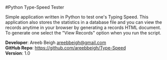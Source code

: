#Python Type-Speed Tester

Simple application written in Python to test one's Typing Speed. This application also stores the statistics in a database file
and you can view the records anytime in your browser by generating a records HTML document. To generate one select the "View Records" option when you run the script.

<b>Developer</b>: Areeb Beigh <areebbeigh@gmail.com> <br>
<b>GitHub Repo</b>: https://github.com/areebbeigh/Type-Speed<br>
<b>Version</b>: 1.0<br>
